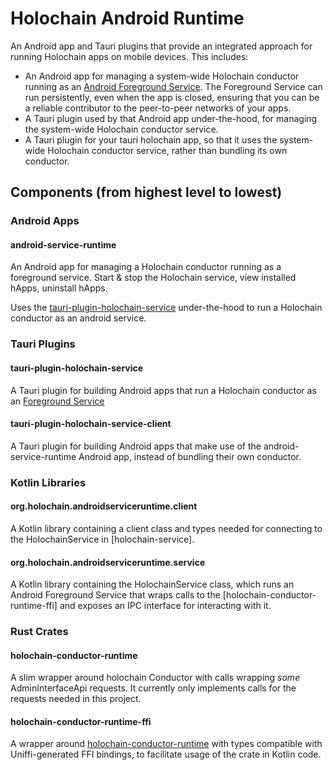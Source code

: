 # Holochain Android Runtime

An Android app and Tauri plugins that provide an integrated approach for running Holochain apps on mobile devices. This includes:
- An Android app for managing a system-wide Holochain conductor running as an [Android Foreground Service](https://developer.android.com/develop/background-work/services/fgs). The Foreground Service can run persistently, even when the app is closed, ensuring that you can be a reliable contributor to the peer-to-peer networks of your apps.
- A Tauri plugin used by that Android app under-the-hood, for managing the system-wide Holochain conductor service.
- A Tauri plugin for your tauri holochain app, so that it uses the system-wide Holochain conductor service, rather than bundling its own conductor.


## Components (from highest level to lowest)

### Android Apps

#### android-service-runtime

An Android app for managing a Holochain conductor running as a foreground service. Start & stop the Holochain service, view installed hApps, uninstall hApps.

Uses the [tauri-plugin-holochain-service](#tauri-plugin-holochain-service) under-the-hood to run a Holochain conductor as an android service.

### Tauri Plugins

#### tauri-plugin-holochain-service

A Tauri plugin for building Android apps that run a Holochain conductor as an [Foreground Service](https://developer.android.com/develop/background-work/services/fgs)

#### tauri-plugin-holochain-service-client

A Tauri plugin for building Android apps that make use of the android-service-runtime Android app, instead of bundling their own conductor.

### Kotlin Libraries

#### org.holochain.androidserviceruntime.client

A Kotlin library containing a client class and types needed for connecting to the HolochainService in [holochain-service].

#### org.holochain.androidserviceruntime.service

A Kotlin library containing the HolochainService class, which runs an Android Foreground Service that wraps calls to the [holochain-conductor-runtime-ffi] and exposes an IPC interface for interacting with it.

### Rust Crates

#### holochain-conductor-runtime

A slim wrapper around holochain Conductor with calls wrapping *some* AdminInterfaceApi requests. It currently only implements calls for the requests needed in this project.

#### holochain-conductor-runtime-ffi

A wrapper around [holochain-conductor-runtime](#holochain-conductor-runtime) with types compatible with Uniffi-generated FFI bindings, to facilitate usage of the crate in Kotlin code.

